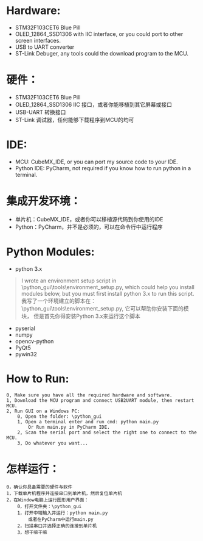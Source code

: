 # Hardware:
- STM32F103CET6 Blue Pill
- OLED_12864_SSD1306 with IIC interface, or you could port to other screen interfaces.
- USB to UART converter
- ST-Link Debuger, any tools could the download program to the MCU.

# 硬件：
- STM32F103CET6 Blue Pill
- OLED_12864_SSD1306 IIC 接口，或者你能移植到其它屏幕或接口
- USB-UART 转换接口
- ST-Link 调试器，任何能够下载程序到MCU的均可

# IDE:
- MCU: CubeMX_IDE, or you can port my source code to your IDE.
- Python IDE: PyCharm, not required if you know how to run python in a terminal.

# 集成开发环境：
- 单片机：CubeMX_IDE，或者你可以移植源代码到你使用的IDE
- Python：PyCharm，并不是必须的，可以在命令行中运行程序

# Python Modules:
- python 3.x

> I wrote an environment setup script in \python_gui\tools\environment_setup.py,
		which could help you install modules below,
		but you must first install python 3.x to run this script.
> 我写了一个环境建立的脚本在：\python_gui\tools\environment_setup.py,
		它可以帮助你安装下面的模块，
		但是首先你得安装Python 3.x来运行这个脚本

- pyserial
- numpy
- opencv-python
- PyQt5
- pywin32

# How to Run:
    0, Make sure you have all the required hardware and software.
    1, Download the MCU program and connect USB2UART module, then restart MCU.
	2, Run GUI on a Windows PC:
		0, Open the folder: \python_gui
		1, Open a terminal enter and run cmd: python main.py
			Or Run main.py in PyCharm IDE.
		2, Scan the serial port and select the right one to connect to the MCU.
		3, Do whatever you want...
# 怎样运行：
	0，确认你具备需要的硬件与软件
	1，下载单片机程序并连接串口到单片机，然后复位单片机
	2，在Window电脑上运行图形用户界面：
		0，打开文件夹：\python_gui
		1，打开中端输入并运行：python main.py
			或者在PyCharm中运行main.py
		2，扫描串口并选择正确的连接到单片机
		3，想干嘛干嘛
